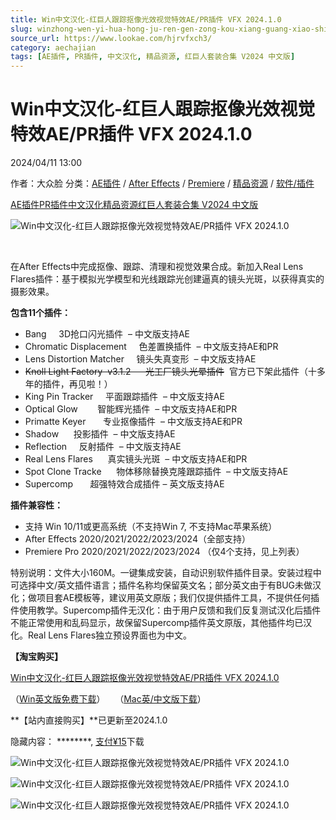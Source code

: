 ```yaml
---
title: Win中文汉化-红巨人跟踪抠像光效视觉特效AE/PR插件 VFX 2024.1.0
slug: winzhong-wen-yi-hua-hong-ju-ren-gen-zong-kou-xiang-guang-xiao-shi-jue-te-xiao-ae-prcha-jian-vfx-2024-1-0
source_url: https://www.lookae.com/hjrvfxch3/
category: aechajian
tags: [AE插件, PR插件, 中文汉化, 精品资源, 红巨人套装合集 V2024 中文版]
---
```

# Win中文汉化-红巨人跟踪抠像光效视觉特效AE/PR插件 VFX 2024.1.0

2024/04/11 13:00

作者：大众脸
分类：[AE插件](https://www.lookae.com/after-effects/aechajian/) / [After Effects](https://www.lookae.com/after-effects/) / [Premiere](https://www.lookae.com/qitarjcj/premierezy/) / [精品资源](https://www.lookae.com/fufei/) / [软件/插件](https://www.lookae.com/qitarjcj/)

[AE插件](https://www.lookae.com/tag/ae%e6%8f%92%e4%bb%b6/)[PR插件](https://www.lookae.com/tag/pr%e6%8f%92%e4%bb%b6/)[中文汉化](https://www.lookae.com/tag/%e4%b8%ad%e6%96%87%e6%b1%89%e5%8c%96/)[精品资源](https://www.lookae.com/tag/%e7%b2%be%e5%93%81%e8%b5%84%e6%ba%90/)[红巨人套装合集 V2024 中文版](https://www.lookae.com/tag/rg2024zh/)

![Win中文汉化-红巨人跟踪抠像光效视觉特效AE/PR插件 VFX 2024.1.0](https://www.lookae.com/wp-content/uploads/2022/06/V3ZH.jpg "Win中文汉化-红巨人跟踪抠像光效视觉特效AE/PR插件 VFX 2024.1.0-LookAE.com")

[﻿﻿﻿](https://cloud.video.taobao.com//play/u/705956171/p/1/e/6/t/1/404527278294.mp4)

在After Effects中完成抠像、跟踪、清理和视觉效果合成。新加入Real Lens Flares插件：基于模拟光学模型和光线跟踪光创建逼真的镜头光斑，以获得真实的摄影效果。

**包含11个插件：**

* Bang     3D抢口闪光插件  – 中文版支持AE
* Chromatic Displacement     色差置换插件  – 中文版支持AE和PR
* Lens Distortion Matcher     镜头失真变形  – 中文版支持AE
* ~~Knoll Light Factory  v3.1.2      光工厂镜头光晕插件~~  官方已下架此插件（十多年的插件，再见啦！）
* King Pin Tracker     平面跟踪插件  – 中文版支持AE
* Optical Glow        智能辉光插件  – 中文版支持AE和PR
* Primatte Keyer       专业抠像插件  – 中文版支持AE和PR
* Shadow      投影插件  – 中文版支持AE
* Reflection     反射插件  – 中文版支持AE
* Real Lens Flares      真实镜头光斑  – 中文版支持AE和PR
* Spot Clone Tracke      物体移除替换克隆跟踪插件  – 中文版支持AE
* Supercomp       超强特效合成插件 – 英文版支持AE

**插件兼容性：**

* 支持 Win 10/11或更高系统（不支持Win 7, 不支持Mac苹果系统）
* After Effects 2020/2021/2022/2023/2024（全部支持）
* Premiere Pro 2020/2021/2022/2023/2024 （仅4个支持，见上列表）

特别说明：文件大小160M。一键集成安装，自动识别软件插件目录。安装过程中可选择中文/英文插件语言；插件名称均保留英文名；部分英文由于有BUG未做汉化；做项目套AE模板等，建议用英文原版；我们仅提供插件工具，不提供任何插件使用教学。Supercomp插件无汉化：由于用户反馈和我们反复测试汉化后插件不能正常使用和乱码显示，故保留Supercomp插件英文原版，其他插件均已汉化。Real Lens Flares独立预设界面也为中文。

**【淘宝购买】**

[Win中文汉化-红巨人跟踪抠像光效视觉特效AE/PR插件 VFX 2024.1.0](https://item.taobao.com/item.htm?id=676709573707)

（[Win英文版免费下载](https://www.lookae.com/vfx-2023/)）    （[Mac英/中文版下载](https://www.lookae.com/vfx-m1zh/)）

**【站内直接购买】**已更新至2024.1.0

隐藏内容：
\*\*\*\*\*\*\*\*,
[支付¥15](https://www.lookae.com/wp-login.php?redirect_to=https%3A%2F%2Fwww.lookae.com%2Fhjrvfxch3%2F)下载

![Win中文汉化-红巨人跟踪抠像光效视觉特效AE/PR插件 VFX 2024.1.0](https://img.alicdn.com/imgextra/i2/705956171/O1CN01nGcPMD1vSMstsT2dw_!!705956171.jpg "Win中文汉化-红巨人跟踪抠像光效视觉特效AE/PR插件 VFX 2024.1.0-LookAE.com")

![Win中文汉化-红巨人跟踪抠像光效视觉特效AE/PR插件 VFX 2024.1.0](https://img.alicdn.com/imgextra/i2/705956171/O1CN010UmdMQ1vSMjSpXhOi_!!705956171.jpg "Win中文汉化-红巨人跟踪抠像光效视觉特效AE/PR插件 VFX 2024.1.0-LookAE.com")

![Win中文汉化-红巨人跟踪抠像光效视觉特效AE/PR插件 VFX 2024.1.0](https://img.alicdn.com/imgextra/i2/705956171/O1CN016KWmek1vSMslKNqI4_!!705956171.jpg "Win中文汉化-红巨人跟踪抠像光效视觉特效AE/PR插件 VFX 2024.1.0-LookAE.com")
